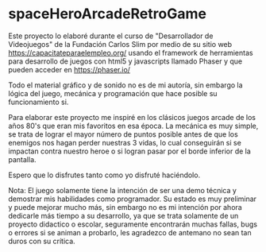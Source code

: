 # spaceHeroArcadeRetroGame

Este proyecto lo elaboré durante el curso de "Desarrollador de Videojuegos" de la Fundación Carlos Slim por medio de su sitio web https://capacitateparaelempleo.org/ usando el framework de herramientas para desarrollo de juegos con html5 y javascripts llamado Phaser y que pueden acceder en https://phaser.io/

Todo el material gráfico y de sonido no es de mi autoría, sin embargo la lógica del juego, mecánica y programación que hace posible su funcionamiento si.

Para elaborar este proyecto me inspiré en los clásicos juegos arcade de los años 80's que eran mis favoritos en esa época. La mecánica es muy simple, se trata de lograr el mayor número de puntos posible antes de que los enemigos nos hagan perder nuestras 3 vidas, lo cual conseguirán si se impactan contra nuestro heroe o si logran pasar por el borde inferior de la pantalla.

Espero que lo disfrutes tanto como yo disfruté haciéndolo.

Nota: El juego solamente tiene la intención de ser una demo técnica y demostrar mis habilidades como programador. Su estado es muy preliminar y puede mejorar mucho más, sin embargo no es mi intención por ahora dedicarle más tiempo a su desarrollo, ya que se trata solamente de un proyecto didactico o escolar, seguramente encontrarán muchas fallas, bugs o errores si se animan a probarlo, les agradezco de antemano no sean tan duros con su crítica.

